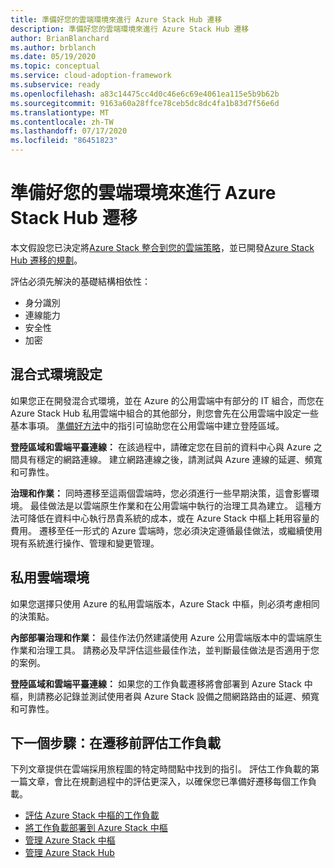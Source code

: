 ```yaml
---
title: 準備好您的雲端環境來進行 Azure Stack Hub 遷移
description: 準備好您的雲端環境來進行 Azure Stack Hub 遷移
author: BrianBlanchard
ms.author: brblanch
ms.date: 05/19/2020
ms.topic: conceptual
ms.service: cloud-adoption-framework
ms.subservice: ready
ms.openlocfilehash: a83c14475cc4d0c46e6c69e4061ea115e5b9b62b
ms.sourcegitcommit: 9163a60a28ffce78ceb5dc8dc4fa1b83d7f56e6d
ms.translationtype: MT
ms.contentlocale: zh-TW
ms.lasthandoff: 07/17/2020
ms.locfileid: "86451823"
---
```

# <a name="ready-your-cloud-environment-for-azure-stack-hub-migration"></a>準備好您的雲端環境來進行 Azure Stack Hub 遷移

本文假設您已決定將[Azure Stack 整合到您的雲端策略](./index.md)，並已開發[Azure Stack Hub 遷移的規劃](./plan.md)。

評估必須先解決的基礎結構相依性：

- 身分識別
- 連線能力
- 安全性
- 加密

## <a name="hybrid-environment-configuration"></a>混合式環境設定

如果您正在開發混合式環境，並在 Azure 的公用雲端中有部分的 IT 組合，而您在 Azure Stack Hub 私用雲端中組合的其他部分，則您會先在公用雲端中設定一些基本事項。 [準備好方法](../../ready/index.md)中的指引可協助您在公用雲端中建立登陸區域。

**登陸區域和雲端平臺連線：** 在該過程中，請確定您在目前的資料中心與 Azure 之間具有穩定的網路連線。 建立網路連線之後，請測試與 Azure 連線的延遲、頻寬和可靠性。

**治理和作業：** 同時遷移至這兩個雲端時，您必須進行一些早期決策，這會影響環境。 最佳做法是以雲端原生作業和在公用雲端中執行的治理工具為建立。 這種方法可降低在資料中心執行昂貴系統的成本，或在 Azure Stack 中樞上耗用容量的費用。 遷移至任一形式的 Azure 雲端時，您必須決定遵循最佳做法，或繼續使用現有系統進行操作、管理和變更管理。

## <a name="private-cloud-environment"></a>私用雲端環境

如果您選擇只使用 Azure 的私用雲端版本，Azure Stack 中樞，則必須考慮相同的決策點。

**內部部署治理和作業：** 最佳作法仍然建議使用 Azure 公用雲端版本中的雲端原生作業和治理工具。 請務必及早評估這些最佳作法，並判斷最佳做法是否適用于您的案例。

**登陸區域和雲端平臺連線：** 如果您的工作負載遷移將會部署到 Azure Stack 中樞，則請務必記錄並測試使用者與 Azure Stack 設備之間網路路由的延遲、頻寬和可靠性。

## <a name="next-step-assess-workloads-before-migration"></a>下一個步驟：在遷移前評估工作負載

下列文章提供在雲端採用旅程圖的特定時間點中找到的指引。 評估工作負載的第一篇文章，會比在規劃過程中的評估更深入，以確保您已準備好遷移每個工作負載。

- [評估 Azure Stack 中樞的工作負載](./migrate-assess.md)
- [將工作負載部署到 Azure Stack 中樞](./migrate-deploy.md)
- [管理 Azure Stack 中樞](./govern.md)
- [管理 Azure Stack Hub](./manage.md)
